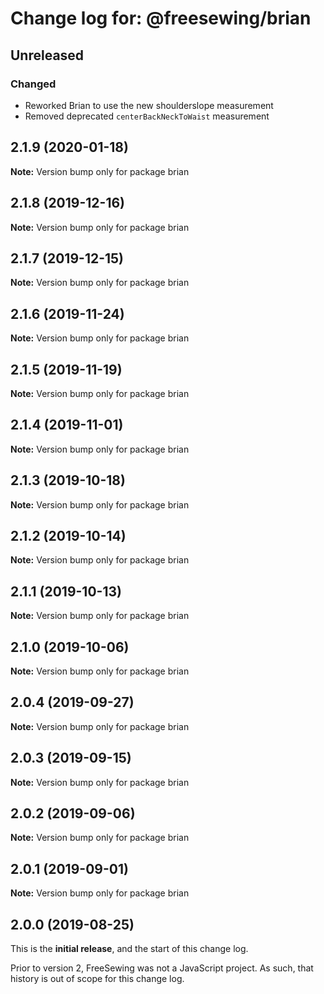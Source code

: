 # Change log for: @freesewing/brian


## Unreleased

### Changed

 - Reworked Brian to use the new shoulderslope measurement
 - Removed deprecated `centerBackNeckToWaist` measurement
## 2.1.9 (2020-01-18)

**Note:** Version bump only for package brian


## 2.1.8 (2019-12-16)

**Note:** Version bump only for package brian


## 2.1.7 (2019-12-15)

**Note:** Version bump only for package brian


## 2.1.6 (2019-11-24)

**Note:** Version bump only for package brian


## 2.1.5 (2019-11-19)

**Note:** Version bump only for package brian


## 2.1.4 (2019-11-01)

**Note:** Version bump only for package brian


## 2.1.3 (2019-10-18)

**Note:** Version bump only for package brian


## 2.1.2 (2019-10-14)

**Note:** Version bump only for package brian


## 2.1.1 (2019-10-13)

**Note:** Version bump only for package brian


## 2.1.0 (2019-10-06)

**Note:** Version bump only for package brian


## 2.0.4 (2019-09-27)

**Note:** Version bump only for package brian


## 2.0.3 (2019-09-15)

**Note:** Version bump only for package brian


## 2.0.2 (2019-09-06)

**Note:** Version bump only for package brian


## 2.0.1 (2019-09-01)

**Note:** Version bump only for package brian




## 2.0.0 (2019-08-25)

This is the **initial release**, and the start of this change log.

Prior to version 2, FreeSewing was not a JavaScript project.
As such, that history is out of scope for this change log.
